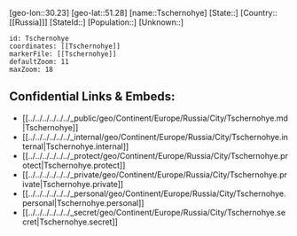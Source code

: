 ﻿---
location: [51.28,30.23]
mapzoom: [7,12] 
mapmarker: city 
type: City
tags:
- geo/City


SpocWebEntityId: 35020
isDeleted: false
confidential: public

---
[geo-lon::30.23]
[geo-lat::51.28]
[name::Tschernohye]
[State::]
[Country::[[Russia]]]
[StateId::]
[Population::]
[Unknown::]


```leaflet
id: Tschernohye
coordinates: [[Tschernohye]]
markerFile: [[Tschernohye]]
defaultZoom: 11 
maxZoom: 18
```


## Confidential Links & Embeds: 
- [[../../../../../../_public/geo/Continent/Europe/Russia/City/Tschernohye.md|Tschernohye]] 
- [[../../../../../../_internal/geo/Continent/Europe/Russia/City/Tschernohye.internal|Tschernohye.internal]] 
- [[../../../../../../_protect/geo/Continent/Europe/Russia/City/Tschernohye.protect|Tschernohye.protect]] 
- [[../../../../../../_private/geo/Continent/Europe/Russia/City/Tschernohye.private|Tschernohye.private]] 
- [[../../../../../../_personal/geo/Continent/Europe/Russia/City/Tschernohye.personal|Tschernohye.personal]] 
- [[../../../../../../_secret/geo/Continent/Europe/Russia/City/Tschernohye.secret|Tschernohye.secret]] 
